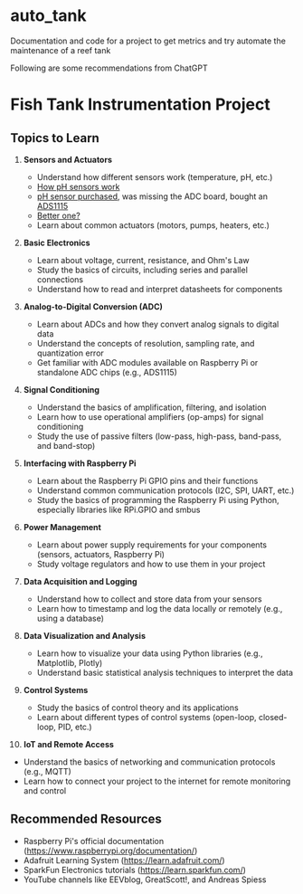 # auto_tank
Documentation and code for a project to get metrics and try automate the maintenance of a reef tank

Following are some recommendations from ChatGPT

# Fish Tank Instrumentation Project

## Topics to Learn

1. **Sensors and Actuators**
   - Understand how different sensors work (temperature, pH, etc.)
    - [How pH sensors work](https://in-situ.com/en/faq/water-quality-information/ph-faqs/how-do-ph-sensors-work)
    - [pH sensor purchased](https://www.aliexpress.com/item/1005004359552599.html?spm=a2g0o.order_detail.order_detail_item.4.2f02f19ct9c07W), was missing the ADC board, bought an [ADS1115](https://instantpanel.co.nz/product/ads1115-16-bit-adc---4-channel-with-programmable-gain-amplifier.html)
    - [Better one?](https://nz.rs-online.com/web/p/arduino-compatible-boards-kits/2163779)
   - Learn about common actuators (motors, pumps, heaters, etc.)

2. **Basic Electronics**
   - Learn about voltage, current, resistance, and Ohm's Law
   - Study the basics of circuits, including series and parallel connections
   - Understand how to read and interpret datasheets for components

3. **Analog-to-Digital Conversion (ADC)**
   - Learn about ADCs and how they convert analog signals to digital data
   - Understand the concepts of resolution, sampling rate, and quantization error
   - Get familiar with ADC modules available on Raspberry Pi or standalone ADC chips (e.g., ADS1115)

4. **Signal Conditioning**
   - Understand the basics of amplification, filtering, and isolation
   - Learn how to use operational amplifiers (op-amps) for signal conditioning
   - Study the use of passive filters (low-pass, high-pass, band-pass, and band-stop)

5. **Interfacing with Raspberry Pi**
   - Learn about the Raspberry Pi GPIO pins and their functions
   - Understand common communication protocols (I2C, SPI, UART, etc.)
   - Study the basics of programming the Raspberry Pi using Python, especially libraries like RPi.GPIO and smbus

6. **Power Management**
   - Learn about power supply requirements for your components (sensors, actuators, Raspberry Pi)
   - Study voltage regulators and how to use them in your project

7. **Data Acquisition and Logging**
   - Understand how to collect and store data from your sensors
   - Learn how to timestamp and log the data locally or remotely (e.g., using a database)

8. **Data Visualization and Analysis**
   - Learn how to visualize your data using Python libraries (e.g., Matplotlib, Plotly)
   - Understand basic statistical analysis techniques to interpret the data

9. **Control Systems**
   - Study the basics of control theory and its applications
   - Learn about different types of control systems (open-loop, closed-loop, PID, etc.)

10. **IoT and Remote Access**
   - Understand the basics of networking and communication protocols (e.g., MQTT)
   - Learn how to connect your project to the internet for remote monitoring and control

## Recommended Resources

- Raspberry Pi's official documentation (https://www.raspberrypi.org/documentation/)
- Adafruit Learning System (https://learn.adafruit.com/)
- SparkFun Electronics tutorials (https://learn.sparkfun.com/)
- YouTube channels like EEVblog, GreatScott!, and Andreas Spiess



